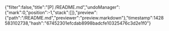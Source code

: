 {"filter":false,"title":"[P] /README.md","undoManager":{"mark":0,"position":-1,"stack":[]},"preview":{"path":"/README.md","previewer":"preview.markdown"},"timestamp":1428583102738,"hash":"67452301efcdab8998badcfe10325476c3d2e1f0"}